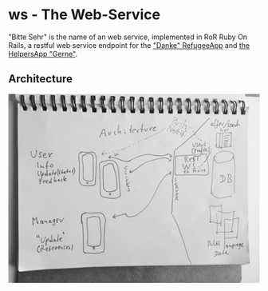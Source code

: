 # ws - The Web-Service 

"Bitte Sehr" is the name of an web service, implemented in RoR Ruby On Rails, a restful web service endpoint for the ["Danke" RefugeeApp](https://github.com/PrivateHelpers/refugeeapp) and [the HelpersApp "Gerne"](https://github.com/PrivateHelpers/helpersapp).


## Architecture

![Overall Architecture](https://raw.githubusercontent.com/PrivateHelpers/doc/master/design/GUI-Paper-Prototype_Architecture.png "Overall Architecture")